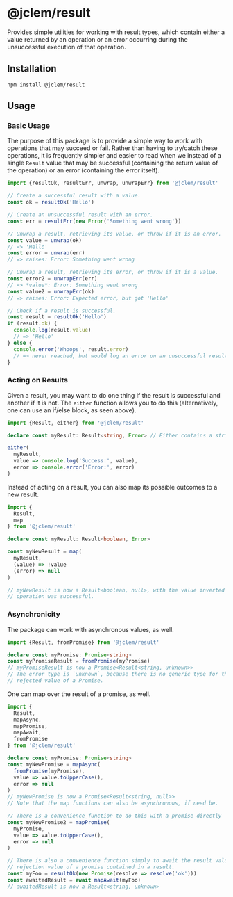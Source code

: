 # @jclem/result

Provides simple utilities for working with result types, which contain either a
value returned by an operation or an error occurring during the unsuccessful
execution of that operation.

## Installation

```shell
npm install @jclem/result
```

## Usage

### Basic Usage

The purpose of this package is to provide a simple way to work with operations
that may succeed or fail. Rather than having to try/catch these operations, it
is frequently simpler and easier to read when we instead of a single `Result`
value that may be successful (containing the return value of the operation) or
an error (containing the error itself).

```typescript
import {resultOk, resultErr, unwrap, unwrapErr} from '@jclem/result'

// Create a successful result with a value.
const ok = resultOk('Hello')

// Create an unsuccessful result with an error.
const err = resultErr(new Error('Something went wrong'))

// Unwrap a result, retrieving its value, or throw if it is an error.
const value = unwrap(ok)
// => 'Hello'
const error = unwrap(err)
// => raises: Error: Something went wrong

// Unwrap a result, retrieving its error, or throw if it is a value.
const error2 = unwrapErr(err)
// => *value*: Error: Something went wrong
const value2 = unwrapErr(ok)
// => raises: Error: Expected error, but got 'Hello'

// Check if a result is successful.
const result = resultOk('Hello')
if (result.ok) {
  console.log(result.value)
  // => 'Hello'
} else {
  console.error('Whoops', result.error)
  // => never reached, but would log an error on an unsuccessful result
}
```

### Acting on Results

Given a result, you may want to do one thing if the result is successful and
another if it is not. The `either` function allows you to do this
(alternatively, one can use an if/else block, as seen above).

```typescript
import {Result, either} from '@jclem/result'

declare const myResult: Result<string, Error> // Either contains a string or an error

either(
  myResult,
  value => console.log('Success:', value),
  error => console.error('Error:', error)
)
```

Instead of acting on a result, you can also map its possible outcomes to a new
result.

```typescript
import {
  Result,
  map
} from '@jclem/result'

declare const myResult: Result<boolean, Error>

const myNewResult = map(
  myResult,
  (value) => !value
  (error) => null
)

// myNewResult is now a Result<boolean, null>, with the value inverted if the
// operation was successful.
```

### Asynchronicity

The package can work with asynchronous values, as well.

```typescript
import {Result, fromPromise} from '@jclem/result'

declare const myPromise: Promise<string>
const myPromiseResult = fromPromise(myPromise)
// myPromiseResult is now a Promise<Result<string, unknown>>
// The error type is `unknown`, because there is no generic type for the
// rejected value of a Promise.
```

One can map over the result of a promise, as well.

```typescript
import {
  Result,
  mapAsync,
  mapPromise,
  mapAwait,
  fromPromise
} from '@jclem/result'

declare const myPromise: Promise<string>
const myNewPromise = mapAsync(
  fromPromise(myPromise),
  value => value.toUpperCase(),
  error => null
)
// myNewPromise is now a Promise<Result<string, null>>
// Note that the map functions can also be asynchronous, if need be.

// There is a convenience function to do this with a promise directly
const myNewPromise2 = mapPromise(
  myPromise,
  value => value.toUpperCase(),
  error => null
)

// There is also a convenience function simply to await the result value or
// rejection value of a promise contained in a result.
const myFoo = resultOk(new Promise(resolve => resolve('ok')))
const awaitedResult = await mapAwait(myFoo)
// awaitedResult is now a Result<string, unknown>
```
